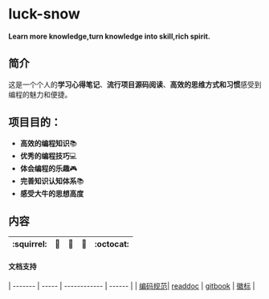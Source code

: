 # luck-snow
**Learn more knowledge,turn knowledge into skill,rich spirit.**

## 简介

这是一个个人的**学习心得笔记**、**流行项目源码阅读**、**高效的思维方式和习惯**感受到编程的魅力和便捷。

## 项目目的：
  - **高效的编程知识**📚
  - **优秀的编程技巧**💻
  - **体会编程的乐趣**🎮 
  - **完善知识认知体系**📚 
  - **感受大牛的思想高度** 
  
## 内容 

| :squirrel: | :jack_o_lantern: | :beer: | :fish_cake: | :octocat: |
| ------- | ----- | ------------ | ------ | --------- |

#### 文档支持 

| ------- | ----- | ------------ | ------ | 
| [编码规范](coding-standards.md)| [readdoc](https://readthedocs.org/accounts/login/) | [gitbook](https://www.gitbook.com/) | [徽标](http://shields.io/) | 
